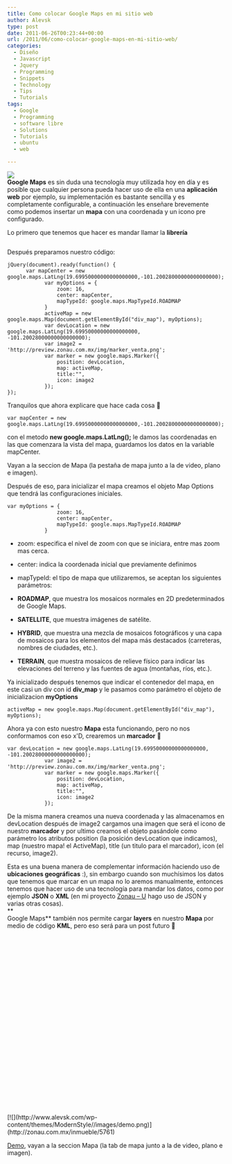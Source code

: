 ```yaml
---
title: Como colocar Google Maps en mi sitio web
author: Alevsk
type: post
date: 2011-06-26T00:23:44+00:00
url: /2011/06/como-colocar-google-maps-en-mi-sitio-web/
categories:
  - Diseño
  - Javascript
  - Jquery
  - Programming
  - Snippets
  - Technology
  - Tips
  - Tutorials
tags:
  - Google
  - Programming
  - software libre
  - Solutions
  - Tutorials
  - ubuntu
  - web

---
```

  
  
[![](/images/6a00d8341c630a53ef0120a921559d970b-800wi.jpg)](http://www.alevsk.com/2011/06/como-colocar-google-maps-en-mi-sitio-web/6a00d8341c630a53ef0120a921559d970b-800wi/)  
**Google Maps** es sin duda una tecnología muy utilizada hoy en día y es posible que cualquier persona pueda hacer uso de ella en una **aplicación** **web** por ejemplo, su implementación es bastante sencilla y es completamente configurable, a continuación les enseñare brevemente como podemos insertar un **mapa** con una coordenada y un icono pre configurado.

Lo primero que tenemos que hacer es mandar llamar la **librería**

```Text only

```

Después preparamos nuestro código:

```GDScript
jQuery(document).ready(function() {
      var mapCenter = new google.maps.LatLng(19.69950000000000000000,-101.20028000000000000000);
			var myOptions = {
				zoom: 16,
				center: mapCenter,
				mapTypeId: google.maps.MapTypeId.ROADMAP
			}
			activeMap = new google.maps.Map(document.getElementById("div_map"), myOptions);
			var devLocation = new google.maps.LatLng(19.69950000000000000000, -101.20028000000000000000);
			var image2 = 'http://preview.zonau.com.mx/img/marker_venta.png';
			var marker = new google.maps.Marker({
				position: devLocation,
				map: activeMap,
				title:"",
				icon: image2
			});
});

```

Tranquilos que ahora explicare que hace cada cosa 🙂

```GDScript
var mapCenter = new google.maps.LatLng(19.69950000000000000000,-101.20028000000000000000);

```

con el metodo **new google.maps.LatLng();** le damos las coordenadas en las que comenzara la vista del mapa, guardamos los datos en la variable mapCenter.

Vayan a la seccion de Mapa (la pestaña de mapa junto a la de video, plano e imagen).

Después de eso, para inicializar el mapa creamos el objeto Map Options que tendrá las configuraciones iniciales.

```GDScript
var myOptions = {
				zoom: 16,
				center: mapCenter,
				mapTypeId: google.maps.MapTypeId.ROADMAP
			}

```

  * zoom: especifica el nivel de zoom con que se iniciara, entre mas zoom mas cerca.
  * center: indica la coordenada inicial que previamente definimos
  * mapTypeId: el tipo de mapa que utilizaremos, se aceptan los siguientes parámetros:

  * **ROADMAP**, que muestra los mosaicos normales en 2D predeterminados de Google Maps.
  * **SATELLITE**, que muestra imágenes de satélite.
  * **HYBRID**, que muestra una mezcla de mosaicos fotográficos y una capa de mosaicos para los elementos del mapa más destacados (carreteras, nombres de ciudades, etc.).
  * **TERRAIN**, que muestra mosaicos de relieve físico para indicar las elevaciones del terreno y las fuentes de agua (montañas, ríos, etc.).

Ya inicializado después tenemos que indicar el contenedor del mapa, en este casi un div con id **div_map** y le pasamos como parámetro el objeto de inicializacion **myOptions**

```Text only
activeMap = new google.maps.Map(document.getElementById("div_map"), myOptions);

```

Ahora ya con esto nuestro **Mapa** esta funcionando, pero no nos conformamos con eso x'D, crearemos un **marcador** 🙂

```GDScript
var devLocation = new google.maps.LatLng(19.69950000000000000000, -101.20028000000000000000);
			var image2 = 'http://preview.zonau.com.mx/img/marker_venta.png';
			var marker = new google.maps.Marker({
				position: devLocation,
				map: activeMap,
				title:"",
				icon: image2
			});

```

De la misma manera creamos una nueva coordenada y las almacenamos en devLocation después de image2 cargamos una imagen que será el icono de nuestro **marcador** y por ultimo creamos el objeto pasándole como parámetro los atributos position (la posición devLocation que indicamos), map (nuestro mapa! el ActiveMap), title (un titulo para el marcador), icon (el recurso, image2).

Esta es una buena manera de complementar información haciendo uso de **ubicaciones geográficas** :), sin embargo cuando son muchísimos los datos que tenemos que marcar en un mapa no lo aremos manualmente, entonces tenemos que hacer uso de una tecnología para mandar los datos, como por ejemplo **JSON** o **XML** (en mi proyecto [Zonau – U][1] hago uso de JSON y varias otras cosas).  
**  
Google Maps** también nos permite cargar **layers** en nuestro **Mapa** por medio de código **KML**, pero eso será para un post futuro 🙂

<div id="div_map" style="width:600px;height:400px;margin:0 auto;">
</div>
<div class="demobox" style="margin-top:10px;">
[![](http://www.alevsk.com/wp-content/themes/ModernStyle//images/demo.png)](http://zonau.com.mx/inmueble/5761)
</div>

[Demo][2], vayan a la seccion Mapa (la tab de mapa junto a la de video, plano e imagen).

 [1]: http://preview.zonau.com.mx
 [2]: http://zonau.com.mx/desarrollo/168/LO-NUEVO-DE-ALTOZANO